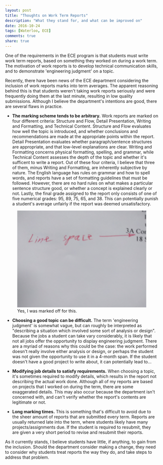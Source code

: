 ```yaml
---
layout: post
title: "Thoughts on Work Term Reports"
description: "What they stand for, and what can be improved on"
date: 2016-10-24
tags: [Waterloo, ECE]
comments: true
share: true
---
```


One of the requirements in the ECE program is that students must write work term reports, based on something they worked on during a work term. The motivation of work reports is to develop technical communication skills, and to demonstrate 'engineering judgment' on a topic. 

Recently, there have been news of the ECE department considering the inclusion of work reports marks into term averages. The apparent reasoning behind this is that students weren't taking work reports seriously and were frequently doing them at the last minute, resulting in low quality submissions. Although I believe the department's intentions are good, there are several flaws in practice.

* **The marking scheme tends to be arbitrary.** Work reports are marked on four different criteria: Structure and Flow, Detail Presentation, Writing and Formatting, and Technical Content. Structure and Flow evaluates how well the topic is introduced, and whether conclusions and recommendations are made at the appropriate points within the report. Detail Presentation evaluates whether paragraph/sentence structures are appropriate, and that low-level explanations are clear. Writing and Formatting concerns physical formatting, spelling, and grammar, while Technical Content assesses the depth of the topic and whether it's sufficent to write a report. Out of these four criteria, I believe that three of them, minus Writing and Formatting, are inherently subjective by nature. The English language has rules on grammar and how to spell words, and reports have a set of formatting guidelines that must be followed. However, there are no hard rules on what makes a particular sentence structure good, or whether a concept is explained clearly or not. Lastly, the final grade assigned to the report only consists of one of five numerical grades: 95, 89, 75, 65, and 38. This can potentially punish a student's average unfairly if the report was deemed unsatisfactory.

<figure>
	<img src="/images/workreport.jpg">
	<figcaption>Yes, I was marked off for this.</figcaption>
</figure>


* **Choosing a good topic can be difficult.** The term 'engineering judgment' is somewhat vague, but can roughly be interpreted as "describing a situation which involved some sort of analysis or design". Because the jobs a student can take vary considerably, it is likely that not all jobs offer the opportunity to display engineering judgment. There are a myriad of reasons why this could be the case: the work performed doesn't really involve either analysis or design, or perhaps the student was not given the opportunity to use it in a 4-month span. If the student doesn't have a good project to write about, it can potentially lead to...


* **Modifying job details to satisfy requirements.** When choosing a topic, it's sometimes required to modify details, which results in the report not describing the actual work done. Although all of my reports are based on projects that I worked on during the term, there are some exaggerated details. This may also occur because the department isn't concerned with, and can't verify whether the report's contents are legitimate or not.


* **Long marking times.** This is something that's difficult to avoid due to the sheer amount of reports that are submitted every term. Reports are usually returned late into the term, where students likely have many projects/assignments due. If the student is required to resubmit, they are given a very short period to revise and resubmit their reports. 


As it currently stands, I believe students have little, if anything, to gain from the inclusion. Should the department consider making a change, they need to consider why students treat reports the way they do, and take steps to address that problem.